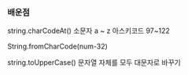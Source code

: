 ### 배운점

string.charCodeAt()
소문자 a ~ z 아스키코드 97~122

String.fromCharCode(num-32)

string.toUpperCase() 문자열 자체를 모두 대문자로 바꾸기
